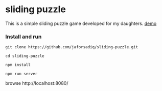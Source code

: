 # sliding puzzle
This is a simple sliding puzzle game developed for my daughters.
[demo](http://devhunt.net/sliding-puzzle/)
### Install and run
```
git clone https://github.com/jaforsadiq/sliding-puzzle.git

cd sliding-puzzle

npm install

npm run server

```
browse http://localhost:8080/
